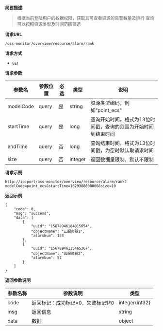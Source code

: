 **简要描述**

> 根据当前登陆用户的数据权限，获取其可查看资源的告警数量及排行
> 查询可以按照资源类型及时间范围筛选

**请求URL**

```http
/oss-monitor/overview/resource/alarm/rank
```

**请求方式**
- `GET`

**请求参数**

| 参数名 | 参数位置 | 必选 | 类型 | 说明 |
| ------ | -------- | ---- | ---- | ---- |
|    modelCode    |      query    |    是  |   string   |   资源类型编码，例如"point_ecs"   |
|    startTime    |      query    |    是  |   long   |   查询开始时间，格式为13位时间戳，查询的范围为开始时间到结束时间   |
|    endTime    |      query    |    否  |   long   |   查询结束时间，格式为13位时间戳，为空时默认取请求时间  |
|    size    |      query    |    否  |   integer   |   返回数据量限制，默认不限制   |

**请求示例**

```http
http://ip:port/oss-monitor/overview/resource/alarm/rank?modelCode=point_ecs&startTime=1629388800000&size=10
```

**返回示例**

```
{
    "code": 0,
    "msg": "success",
    "data": [
        {
            "uuid": "15678946164815654",
            "objectName": "云服务器1",
            "alarmNum": 124 
        },
        {
            "uuid": "15678946135465367",
            "objectName": "云服务器2",
            "alarmNum": 57 
        }
    ]
}
```

**返回参数说明**

| 参数名称 | 参数说明                          | 类型           |
| -------- | --------------------------------- | -------------- |
| code     | 返回标记：成功标记=0，失败标记非0 | integer(int32) |
| msg      | 返回信息                          | string         |
| data     | 数据        | object         |
